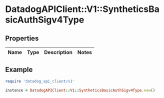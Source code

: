# DatadogAPIClient::V1::SyntheticsBasicAuthSigv4Type

## Properties

| Name | Type | Description | Notes |
| ---- | ---- | ----------- | ----- |

## Example

```ruby
require 'datadog_api_client/v1'

instance = DatadogAPIClient::V1::SyntheticsBasicAuthSigv4Type.new()
```
